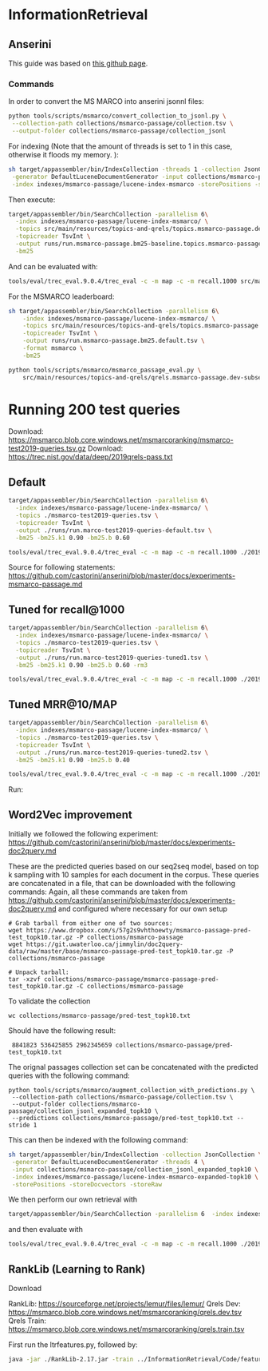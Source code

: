# InformationRetrieval
## Anserini

This guide was based on [this github page](https://github.com/castorini/anserini/blob/master/docs/experiments-msmarco-passage.md). 

### Commands

In order to convert the MS MARCO into anserini jsonnl files:

```bash
python tools/scripts/msmarco/convert_collection_to_jsonl.py \
 --collection-path collections/msmarco-passage/collection.tsv \
 --output-folder collections/msmarco-passage/collection_jsonl
```

For indexing (Note that the amount of threads is set to 1 in this case, otherwise it floods my memory. 
):

```bash
sh target/appassembler/bin/IndexCollection -threads 1 -collection JsonCollection \
 -generator DefaultLuceneDocumentGenerator -input collections/msmarco-passage/collection_jsonl \
 -index indexes/msmarco-passage/lucene-index-msmarco -storePositions -storeDocvectors -storeRaw 
```

Then execute:

```bash
target/appassembler/bin/SearchCollection -parallelism 6\
  -index indexes/msmarco-passage/lucene-index-msmarco/ \
  -topics src/main/resources/topics-and-qrels/topics.msmarco-passage.dev-subset.txt \
  -topicreader TsvInt \
  -output runs/run.msmarco-passage.bm25-baseline.topics.msmarco-passage.dev-subset.txt \
  -bm25
```

And can be evaluated with:

```bash
tools/eval/trec_eval.9.0.4/trec_eval -c -m map -c -m recall.1000 src/main/resources/topics-and-qrels/qrels.msmarco-passage.dev-subset.txt runs/run.msmarco-passage.bm25-baseline.topics.msmarco-passage.dev-subset.txt
```
 
For the MSMARCO leaderboard:

```bash
sh target/appassembler/bin/SearchCollection -parallelism 6\
    -index indexes/msmarco-passage/lucene-index-msmarco/ \
    -topics src/main/resources/topics-and-qrels/topics.msmarco-passage.dev-subset.txt \
    -topicreader TsvInt \
    -output runs/run.msmarco-passage.bm25.default.tsv \
    -format msmarco \
    -bm25
```

```bash
python tools/scripts/msmarco/msmarco_passage_eval.py \
    src/main/resources/topics-and-qrels/qrels.msmarco-passage.dev-subset.txt runs/run.msmarco-passage.bm25.default.tsv
```

# Running 200 test queries
Download: https://msmarco.blob.core.windows.net/msmarcoranking/msmarco-test2019-queries.tsv.gz
Download: https://trec.nist.gov/data/deep/2019qrels-pass.txt 


## Default

```bash
target/appassembler/bin/SearchCollection -parallelism 6\
  -index indexes/msmarco-passage/lucene-index-msmarco/ \
  -topics ./msmarco-test2019-queries.tsv \
  -topicreader TsvInt \
  -output ./runs/run.marco-test2019-queries-default.tsv \
  -bm25 -bm25.k1 0.90 -bm25.b 0.60
```

```bash
tools/eval/trec_eval.9.0.4/trec_eval -c -m map -c -m recall.1000 ./2019qrels-pass.txt runs/run.marco-test2019-queries-default.tsv
```

Source for following statements: https://github.com/castorini/anserini/blob/master/docs/experiments-msmarco-passage.md
## Tuned for recall@1000

```bash
target/appassembler/bin/SearchCollection -parallelism 6\
  -index indexes/msmarco-passage/lucene-index-msmarco/ \
  -topics ./msmarco-test2019-queries.tsv \
  -topicreader TsvInt \
  -output ./runs/run.marco-test2019-queries-tuned1.tsv \
  -bm25 -bm25.k1 0.90 -bm25.b 0.60 -rm3
```

```bash
tools/eval/trec_eval.9.0.4/trec_eval -c -m map -c -m recall.1000 ./2019qrels-pass.txt runs/run.marco-test2019-queries-tuned1.tsv
```

## Tuned MRR@10/MAP

```bash
target/appassembler/bin/SearchCollection -parallelism 6\
  -index indexes/msmarco-passage/lucene-index-msmarco/ \
  -topics ./msmarco-test2019-queries.tsv \
  -topicreader TsvInt \
  -output ./runs/run.marco-test2019-queries-tuned2.tsv \
  -bm25 -bm25.k1 0.90 -bm25.b 0.40
```

```bash
tools/eval/trec_eval.9.0.4/trec_eval -c -m map -c -m recall.1000 ./2019qrels-pass.txt runs/run.marco-test2019-queries-tuned2.tsv
```



Run: 



## Word2Vec improvement
Initially we followed the following experiment: https://github.com/castorini/anserini/blob/master/docs/experiments-doc2query.md

These are the predicted queries based on our seq2seq model, based on top k sampling with 10 samples for each document in the corpus.
These queries are concatenated in a file, that can be downloaded with the following commands:
Again, all these commands are taken from https://github.com/castorini/anserini/blob/master/docs/experiments-doc2query.md and configured where necessary for our own setup
``` 
# Grab tarball from either one of two sources:
wget https://www.dropbox.com/s/57g2s9vhthoewty/msmarco-passage-pred-test_topk10.tar.gz -P collections/msmarco-passage
wget https://git.uwaterloo.ca/jimmylin/doc2query-data/raw/master/base/msmarco-passage-pred-test_topk10.tar.gz -P collections/msmarco-passage

# Unpack tarball:
tar -xzvf collections/msmarco-passage/msmarco-passage-pred-test_topk10.tar.gz -C collections/msmarco-passage
```

To validate the collection
```
wc collections/msmarco-passage/pred-test_topk10.txt
```
Should have the following result:
```
 8841823 536425855 2962345659 collections/msmarco-passage/pred-test_topk10.txt
```

The orignal passages collection set can be concatenated with the predicted queries with the following command:
```
python tools/scripts/msmarco/augment_collection_with_predictions.py \
 --collection-path collections/msmarco-passage/collection.tsv \
 --output-folder collections/msmarco-passage/collection_jsonl_expanded_topk10 \
 --predictions collections/msmarco-passage/pred-test_topk10.txt --stride 1
```

This can then be indexed with the following command: 
```bash
sh target/appassembler/bin/IndexCollection -collection JsonCollection \
 -generator DefaultLuceneDocumentGenerator -threads 4 \
 -input collections/msmarco-passage/collection_jsonl_expanded_topk10 \
 -index indexes/msmarco-passage/lucene-index-msmarco-expanded-topk10 \
 -storePositions -storeDocvectors -storeRaw
```


We then perform our own retrieval with
```bash
target/appassembler/bin/SearchCollection -parallelism 6  -index indexes/msmarco-passage/lucene-index-msmarco-expanded-topk10/   -topics ./msmarco-test2019-queries.tsv   -topicreader TsvInt   -output ./runs/run.marco-test2019-queries-default.tsv   -bm25 -bm25.k1 0.90 -bm25.b 0.60
```

and then evaluate with 
```bash
tools/eval/trec_eval.9.0.4/trec_eval -c -m map -c -m recall.1000 ./2019qrels-pass.txt runs/run.marco-test2019-queries-default.tsv
```

## RankLib (Learning to Rank)
Download 

RankLib: https://sourceforge.net/projects/lemur/files/lemur/
Qrels Dev: https://msmarco.blob.core.windows.net/msmarcoranking/qrels.dev.tsv
Qrels Train: https://msmarco.blob.core.windows.net/msmarcoranking/qrels.train.tsv

First run the ltrfeatures.py, followed by:


```bash
java -jar ./RankLib-2.17.jar -train ../InformationRetrieval/Code/features_full_norm_training.tsv -test ../InformationRetrieval/Code/features_full_norm_test.tsv -validate ../InformationRetrieval/Code/features_full_norm_validation.tsv -ranker 6 -metric2t NDCG@10 -metric2T ERR@10 -save mymodel.txt -estop 200
```
